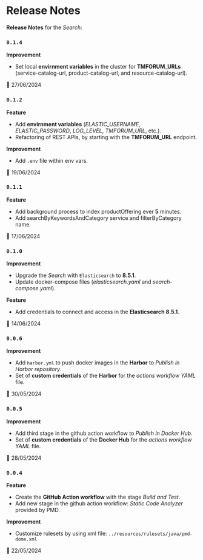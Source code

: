 # Release Notes

**Release Notes** for the *Search*:

### <code>0.1.4</code>
**Improvement**
* Set local **envirnment variables** in the cluster for **TMFORUM_URLs** (service-catalog-url, product-catalog-url, and resource-catalog-url).

:calendar: 27/06/2024

### <code>0.1.2</code>
**Feature**
* Add **envirnment variables** (*ELASTIC_USERNAME*, *ELASTIC_PASSWORD*, *LOG_LEVEL*, *TMFORUM_URL*, etc.).
* Refactoring of REST APIs, by starting with the **TMFORUM_URL** endpoint.

**Improvement**
* Add `.env` file within env vars.

:calendar: 19/06/2024

### <code>0.1.1</code>
**Feature**
* Add background process to index productOffering ever **5** minutes.
* Add searchByKeywordsAndCategory service and filterByCategory name.

:calendar: 17/06/2024

### <code>0.1.0</code>
**Improvement**
* Upgrade the *Search* with `Elasticsearch` to **8.5.1**.
* Update docker-compose files (*elasticsearch.yaml* and *search-compose.yaml*).

**Feature**
* Add credentials to connect and access in the **Elasticsearch 8.5.1**.

:calendar: 14/06/2024

### <code>0.0.6</code>
**Improvement**
* Add `harbor.yml` to push docker images in the **Harbor** to *Publish in Harbor repository*.
* Set of **custom credentials** of the **Harbor** for the *actions workflow YAML* file.

:calendar: 30/05/2024

### <code>0.0.5</code>
**Improvement**
* Add third stage in the github action workflow to *Publish in Docker Hub*.
* Set of **custom credentials** of the **Docker Hub** for the *actions workflow YAML* file.

:calendar: 28/05/2024

### <code>0.0.4</code>
**Feature**
* Create the **GitHub Action workflow** with the stage *Build and Test*.
* Add new stage in the github action workflow: *Static Code Analyzer* provided by PMD.

**Improvement**
* Customize rulesets by using xml file: `../resources/rulesets/java/pmd-dome.xml`

:calendar: 22/05/2024